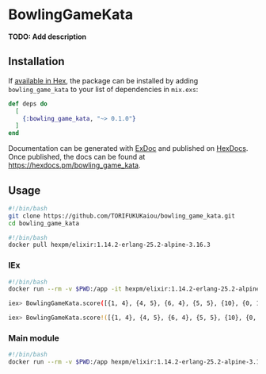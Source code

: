 # BowlingGameKata

**TODO: Add description**

## Installation

If [available in Hex](https://hex.pm/docs/publish), the package can be installed
by adding `bowling_game_kata` to your list of dependencies in `mix.exs`:

```elixir
def deps do
  [
    {:bowling_game_kata, "~> 0.1.0"}
  ]
end
```

Documentation can be generated with [ExDoc](https://github.com/elixir-lang/ex_doc)
and published on [HexDocs](https://hexdocs.pm). Once published, the docs can
be found at <https://hexdocs.pm/bowling_game_kata>.

## Usage

```bash
#!/bin/bash
git clone https://github.com/TORIFUKUKaiou/bowling_game_kata.git
cd bowling_game_kata
```

```bash
#!/bin/bash
docker pull hexpm/elixir:1.14.2-erlang-25.2-alpine-3.16.3
```

### IEx

```bash
#!/bin/bash
docker run --rm -v $PWD:/app -it hexpm/elixir:1.14.2-erlang-25.2-alpine-3.16.3 sh -c "cd /app && iex -S mix"

iex> BowlingGameKata.score([{1, 4}, {4, 5}, {6, 4}, {5, 5}, {10}, {0, 1}, {7, 3}, {6, 4}, {10}, {2, 8, 6}])

iex> BowlingGameKata.score!([{1, 4}, {4, 5}, {6, 4}, {5, 5}, {10}, {0, 1}, {7, 3}, {6, 4}, {10}, {2, 8, 6}])
```

### Main module

```bash
#!/bin/bash
docker run --rm -v $PWD:/app hexpm/elixir:1.14.2-erlang-25.2-alpine-3.16.3 sh -c "cd /app && mix run -e \"Main.main([{1, 4}, {4, 5}, {6, 4}, {5, 5}, {10}, {0, 1}, {7, 3}, {6, 4}, {10}, {2, 8, 6}])\""
```
